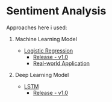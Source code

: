 # Sentiment Analysis

Approaches here i used:

1. Machine Learning Model
   
	- [Logistic Regression](https://github.com/cs-joy/Sentiment-Analysis-Model/tree/main/Machine-Learning/Logistic-Regression)
		- [Release - v1.0](https://github.com/cs-joy/Sentiment-Analysis-Model/releases/tag/v1.0)
		- [Real-world Application](https://github.com/cs-joy/sentiment-app/tree/main "Simple Django App")

3. Deep Learning Model

	- [LSTM](https://github.com/cs-joy/Sentiment-Analysis-Model/tree/main/Deep-Learning/LSTM "under development")
		- [Release - v1.0](https://github.com/cs-joy/Sentiment-Analysis "upcoming...")
